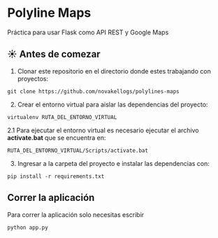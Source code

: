 # Polyline Maps

Práctica para usar Flask como API REST y Google Maps

## ☀️ Antes de comezar

1. Clonar este repositorio en el directorio donde estes trabajando con proyectos:

```
git clone https://github.com/novakellogs/polylines-maps
```

2. Crear el entorno virtual para aislar las dependencias del proyecto:

```
virtualenv RUTA_DEL_ENTORNO_VIRTUAL
```
2.1 Para ejecutar el entorno virtual es necesario ejecutar el archivo **activate.bat** que se encuentra en:

```
RUTA_DEL_ENTORNO_VIRTUAL/Scripts/activate.bat
```

3. Ingresar a la carpeta del proyecto e instalar las dependencias con:

```
pip install -r requirements.txt
```

## Correr la aplicación

Para correr la aplicación solo necesitas escribir
```
python app.py
```
